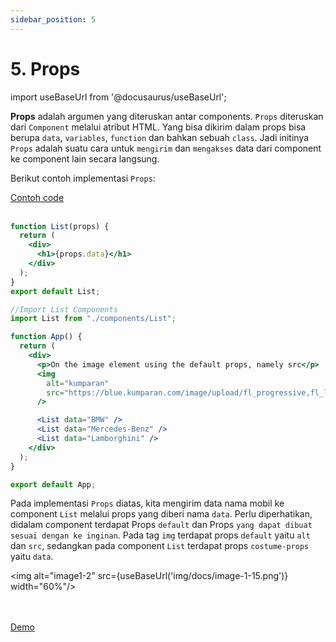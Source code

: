 ```yaml
---
sidebar_position: 5
---
```


# 5. Props

import useBaseUrl from '@docusaurus/useBaseUrl';

**Props** adalah argumen yang diteruskan antar components. `Props` diteruskan dari `Component` melalui atribut HTML. Yang bisa dikirim dalam props bisa berupa `data`, `variables`, `function` dan bahkan sebuah `class`. Jadi initinya `Props` adalah suatu cara untuk `mengirim` dan `mengakses` data dari component ke component lain secara langsung.

Berikut contoh implementasi `Props`:

<a class="btn-example-code" href="https://github.com/demo-dumbways/ebook-code-results-stage-2/tree/7-frontend-react-js-fundamental/src">
Contoh code
</a>

<br />
<br />

```jsx {4} title=components/List.js
function List(props) {
  return (
    <div>
      <h1>{props.data}</h1>
    </div>
  );
}
export default List;
```

```jsx {2,8-11,13-15} title=App.js
//Import List Components
import List from "./components/List";

function App() {
  return (
    <div>
      <p>On the image element using the default props, namely src</p>
      <img
        alt="kumparan"
        src="https://blue.kumparan.com/image/upload/fl_progressive,fl_lossy,c_fill,q_auto:best,w_640/v1542354895/ulaqus4ev5ihhqkpbhuz.jpg"
      />

      <List data="BMW" />
      <List data="Mercedes-Benz" />
      <List data="Lamborghini" />
    </div>
  );
}

export default App;
```

Pada implementasi `Props` diatas, kita mengirim data nama mobil ke component `List` melalui props yang diberi nama `data`. Perlu diperhatikan, didalam component terdapat Props `default` dan Props `yang dapat dibuat sesuai dengan ke inginan`. Pada tag `img` terdapat props `default` yaitu `alt` dan `src`, sedangkan pada component `List` terdapat props `costume-props` yaitu `data`.

<img alt="image1-2" src={useBaseUrl('img/docs/image-1-15.png')} width="60%"/>

<br />
<br />

<div>
<a class="btn-demo" href="https://ebook-code-results-stage-2-git-7-frontend-f91b8e-demo-dumbways.vercel.app/">
Demo
</a>
</div>
